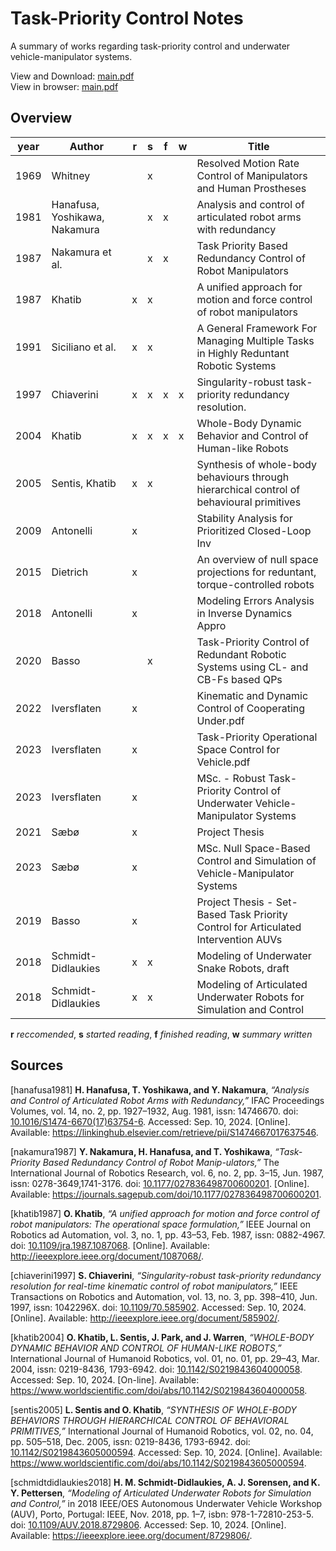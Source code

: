 # Task-Priority Control Notes

A summary of works regarding task-priority control and underwater vehicle-manipulator
systems.

View and Download: [main.pdf](https://raw.githubusercontent.com/haakonbaa/task-priority-control-notes/main/build/main.pdf) <br>
View in browser:   [main.pdf](https://github.com/haakonbaa/task-priority-control-notes/blob/main/build/main.pdf)

## Overview

| year | Author                        | r | s | f | w | Title                 |
|------|-------------------------------|---|---|---|---|-----------------------|
| 1969 | Whitney                       |   | x |   |   | Resolved Motion Rate Control of Manipulators and Human Prostheses |
| 1981 | Hanafusa, Yoshikawa, Nakamura |   | x | x |   | Analysis and control of articulated robot arms with redundancy |
| 1987 | Nakamura et al.               |   | x | x |   | Task Priority Based Redundancy Control of Robot Manipulators |
| 1987 | Khatib                        | x | x |   |   | A unified approach for motion and force control of robot manipulators |
| 1991 | Siciliano et al.              | x | x |   |   | A General Framework For Managing Multiple Tasks in Highly Reduntant Robotic Systems |
| 1997 | Chiaverini                    | x | x | x | x | Singularity-robust task-priority redundancy resolution. |
| 2004 | Khatib                        | x | x | x | x | Whole-Body Dynamic Behavior and Control of Human-like Robots |
| 2005 | Sentis, Khatib                | x | x |   |   | Synthesis of whole-body behaviours through hierarchical control of behavioural primitives
| 2009 | Antonelli                     | x |   |   |   | Stability Analysis for Prioritized Closed-Loop Inv
| 2015 | Dietrich                      | x |   |   |   | An overview of null space projections for reduntant, torque-controlled robots
| 2018 | Antonelli                     | x |   |   |   | Modeling Errors Analysis in Inverse Dynamics Appro
| 2020 | Basso                         |   | x |   |   | Task-Priority Control of Redundant Robotic Systems using CL- and CB-Fs based QPs
| 2022 | Iversflaten                   | x |   |   |   | Kinematic and Dynamic Control of Cooperating Under.pdf
| 2023 | Iversflaten                   | x |   |   |   | Task-Priority Operational Space Control for Vehicle.pdf
| 2023 | Iversflaten                   | x |   |   |   | MSc. - Robust Task-Priority Control of Underwater Vehicle-Manipulator Systems
| 2021 | Sæbø                          | x |   |   |   | Project Thesis
| 2023 | Sæbø                          | x |   |   |   | MSc. Null Space-Based Control and Simulation of Vehicle-Manipulator Systems
| 2019 | Basso                         | x |   |   |   | Project Thesis - Set-Based Task Priority Control for Articulated Intervention AUVs
| 2018 | Schmidt-Didlaukies            | x | x |   |   | Modeling of Underwater Snake Robots, draft
| 2018 | Schmidt-Didlaukies            | x | x |   |   | Modeling of Articulated Underwater Robots for Simulation and Control

**r** *reccomended*,
**s** *started reading*,
**f** *finished reading*,
**w** *summary written*

## Sources

[hanafusa1981] **H. Hanafusa, T. Yoshikawa, and Y. Nakamura**, *“Analysis and Control of Articulated Robot Arms with Redundancy,”* IFAC Proceedings Volumes, vol. 14, no. 2, pp. 1927–1932, Aug. 1981, issn: 14746670. doi: [10.1016/S1474-6670(17)63754-6](https://doi.org/10.1016/S1474-6670(17)63754-6). Accessed: Sep. 10, 2024. [Online]. Available: <https://linkinghub.elsevier.com/retrieve/pii/S1474667017637546>.

[nakamura1987] **Y. Nakamura, H. Hanafusa, and T. Yoshikawa**, *“Task-Priority Based Redundancy Control of Robot Manip-ulators,”* The International Journal of Robotics Research, vol. 6, no. 2, pp. 3–15, Jun. 1987, issn: 0278-3649,1741-3176. doi: [10.1177/027836498700600201](https://doi.org/10.1177/027836498700600201). [Online]. Available: <https://journals.sagepub.com/doi/10.1177/027836498700600201>.

[khatib1987] **O. Khatib**, *“A unified approach for motion and force control of robot manipulators: The operational space formulation,”* IEEE Journal on Robotics ad Automation, vol. 3, no. 1, pp. 43–53, Feb. 1987, issn: 0882-4967. doi: [10.1109/jra.1987.1087068](https://doi.org/10.1109/jra.1987.1087068). [Online]. Available: <http://ieeexplore.ieee.org/document/1087068/>.

[chiaverini1997] **S. Chiaverini**, *“Singularity-robust task-priority redundancy resolution for real-time kinematic control of robot manipulators,”* IEEE Transactions on Robotics and Automation, vol. 13, no. 3, pp. 398–410, Jun. 1997, issn: 1042296X. doi: [10.1109/70.585902](https://doi.org/10.1109/70.585902). Accessed: Sep. 10, 2024. [Online]. Available: <http://ieeexplore.ieee.org/document/585902/>.

[khatib2004] **O. Khatib, L. Sentis, J. Park, and J. Warren**, *“WHOLE-BODY DYNAMIC BEHAVIOR AND CONTROL OF HUMAN-LIKE ROBOTS,”* International Journal of Humanoid Robotics, vol. 01, no. 01, pp. 29–43, Mar. 2004, issn: 0219-8436, 1793-6942. doi: [10.1142/S0219843604000058](https://doi.org/10.1142/S0219843604000058). Accessed: Sep. 10, 2024. [On-line]. Available: <https://www.worldscientific.com/doi/abs/10.1142/S0219843604000058>.

[sentis2005] **L. Sentis and O. Khatib**, *“SYNTHESIS OF WHOLE-BODY BEHAVIORS THROUGH HIERARCHICAL CONTROL OF BEHAVIORAL PRIMITIVES,”* International Journal of Humanoid Robotics, vol. 02, no. 04, pp. 505–518, Dec. 2005, issn: 0219-8436, 1793-6942. doi: [10.1142/S0219843605000594](https://doi.org/10.1142/S0219843605000594). Accessed: Sep. 10, 2024. [Online]. Available: <https://www.worldscientific.com/doi/abs/10.1142/S0219843605000594>.

[schmidtdidlaukies2018] **H. M. Schmidt-Didlaukies, A. J. Sorensen, and K. Y. Pettersen**, *“Modeling of Articulated Underwater Robots for Simulation and Control,”* in 2018 IEEE/OES Autonomous Underwater Vehicle Workshop (AUV), Porto, Portugal: IEEE, Nov. 2018, pp. 1–7, isbn: 978-1-72810-253-5. doi: [10.1109/AUV.2018.8729806](https://doi.org/10.1109/AUV.2018.8729806). Accessed: Sep. 10, 2024. [Online]. Available: <https://ieeexplore.ieee.org/document/8729806/>.
